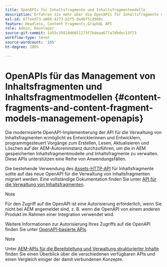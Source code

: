```yaml
---
title: OpenAPIs für Inhaltsfragmente und Inhaltsfragmentmodelle
description: Erfahren Sie mehr über die OpenAPIs für Inhaltsfragmente und Inhaltsfragmentmodelle.
exl-id: 077eed73-a066-4273-b2f5-da4bf5cd900c
feature: Headless, Content Fragments,GraphQL API
role: Admin, Developer
source-git-commit: 1a55c35814d6651173f7bdeaa677a7dbdec13f73
workflow-type: tm+mt
source-wordcount: '165'
ht-degree: 100%

---
```


# OpenAPIs für das Management von Inhaltsfragmenten und Inhaltsfragmentmodellen {#content-fragments-and-content-fragment-models-management-openapis}

Die modernisierte OpenAPI-Implementierung der API für die Verwaltung von Inhaltsfragmenten ermöglicht es Entwicklerinnen und Entwicklern, programmgesteuert Vorgänge zum Erstellen, Lesen, Aktualisieren und Löschen auf der AEM-Autoreninstanz durchzuführen, um die in AEM gespeicherten Inhaltsfragmentmodelle und Inhaltsfragmente zu verwalten. Diese APIs unterstützen eine Reihe von Anwendungsfällen. 

Die bestehende Verwendung des [Assets-HTTP-API](https://experienceleague.adobe.com/de/docs/experience-manager-cloud-service/content/assets/admin/mac-api-assets) für Inhaltsfragmente sollte auf das neue OpenAPI für die Verwaltung von Inhaltsfragmenten migriert werden. Eine vollständige Dokumentation finden Sie unter [API für die Verwaltung von Inhaltsfragmenten](https://developer.adobe.com/experience-cloud/experience-manager-apis/api/stable/sites/?lang=de).

>[!NOTE]
>
>Für den Zugriff auf die OpenAPI ist eine Autorisierung erforderlich, wenn Sie nicht bei AEM angemeldet sind, z. B. wenn die OpenAPI von einem anderen Produkt im Rahmen einer Integration verwendet wird.
>
>Weitere Informationen zur Autorisierung Ihres Zugriffs auf die OpenAPI finden Sie unter [OpenAPI-basierte APIs](/help/implementing/developing/open-api-based-apis.md).

>[!NOTE]
>
>Unter [AEM-APIs für die Bereitstellung und Verwaltung strukturierter Inhalte](/help/headless/apis-headless-and-content-fragments.md) finden Sie einen Überblick über die verschiedenen verfügbaren APIs und einen Vergleich einiger der damit verbundenen Konzepte.